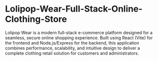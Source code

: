 # Lolipop-Wear-Full-Stack-Online-Clothing-Store
Lolipop Wear is a modern full-stack e-commerce platform designed for a seamless, secure online shopping experience. Built using React (Vite) for the frontend and Node.js/Express for the backend, this application combines performance, scalability, and intuitive design to deliver a complete clothing retail solution for customers and administrators.
